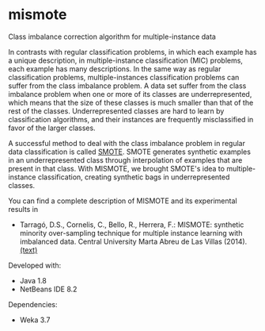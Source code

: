 # mismote
Class imbalance correction algorithm for multiple-instance data

In contrasts with regular classification problems, in which each example has a unique description, in multiple-instance classification (MIC) problems, each example has many descriptions. In the same way as regular classification problems, multiple-instances classification problems can suffer from the class imbalance problem. A data set suffer from the class imbalance problem when one or more of its classes are underrepresented, which means that the size of these classes is much smaller than that of the rest of the classes. Underrepresented classes are hard to learn by classification algorithms, and their instances are frequently misclassified in favor of the larger classes.

A successful method to deal with the class imbalance problem in regular data classification is called <a href="https://jair.org/index.php/jair/article/view/10302" target="_blank">SMOTE</a>. SMOTE generates synthetic examples in an underrepresented class through interpolation of examples that are present in that class. With MISMOTE, we brought SMOTE's idea to multiple-instance classification, creating synthetic bags in underrepresented classes. 

You can find a complete description of MISMOTE and its experimental results in 
- Tarragó, D.S., Cornelis, C., Bello, R., Herrera, F.: MISMOTE: synthetic minority over-sampling technique for multiple instance learning with imbalanced data. Central University Marta Abreu de Las Villas (2014). <a href="https://www.researchgate.net/publication/332513537_MISMOTE_synthetic_minority_over-sampling_technique_for_multiple_instance_learning_with_imbalanced_data" target="_blank">(text)</a>

Developed with:
- Java 1.8
- NetBeans IDE 8.2

Dependencies:
- Weka 3.7
